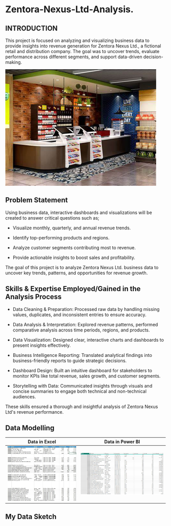 # Zentora-Nexus-Ltd-Analysis.
## INTRODUCTION
This project is focused on analyzing and visualizing business data to provide insights into revenue generation for Zentora Nexus Ltd., a fictional retail and distribution company. The goal was to uncover trends, evaluate performance across different segments, and support data-driven decision-making.

![](pay.jpeg)

## Problem Statement
Using business data, interactive dashboards and visualizations will be created to answer critical questions such as;

-  Visualize monthly, quarterly, and annual revenue trends.

-  Identify top-performing products and regions.

-  Analyze customer segments contributing most to revenue.

-  Provide actionable insights to boost sales and profitability.
  
  The goal of this project is to analyze Zentora Nexus Ltd. business data to uncover key trends, patterns, and opportunities for revenue growth.

  ## Skills & Expertise Employed/Gained in the Analysis Process
  
-  Data Cleaning & Preparation: Processed raw data by handling missing values, duplicates, and inconsistent entries to ensure accuracy.

-  Data Analysis & Interpretation: Explored revenue patterns, performed comparative analysis across time periods, regions, and products.

-  Data Visualization: Designed clear, interactive charts and dashboards to present insights effectively.

- Business Intelligence Reporting: Translated analytical findings into business-friendly reports to guide strategic decisions.

- Dashboard Design: Built an intuitive dashboard for stakeholders to monitor KPIs like total revenue, sales growth, and customer segments.

- Storytelling with Data: Communicated insights through visuals and concise summaries to engage both technical and non-technical audiences.
  
These skills ensured a thorough and insightful analysis of Zentora Nexus Ltd's revenue performance.

## Data Modelling

 Data in Excel              | Data in Power BI 
:----------------------:        | :----------------------:   
![](excel-view_1.jpeg)        | ![](Dirty-data-set.jpeg)

## My Data Sketch
